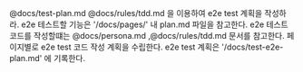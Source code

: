 @docs/test-plan.md @docs/rules/tdd.md 을 이용하여 e2e test 계획을 작성하라. 
e2e 테스트할 기능은 '/docs/pages/' 내 plan.md 파일을 참고한다.
e2e 테스트 코드를 작성할떄는 @docs/persona.md ,@docs/rules/tdd.md 문서를 참고한다.
페이지별로 e2e test 코드 작성 계획을 수립한다. 
e2e test 계획은 '/docs/test-e2e-plan.md' 에 기록한다.